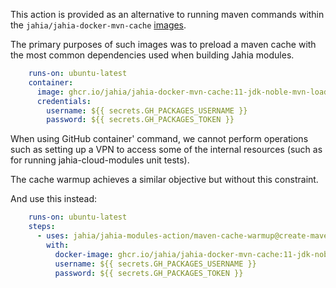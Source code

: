 This action is provided as an alternative to running maven commands within the `jahia/jahia-docker-mvn-cache` [images](https://github.com/Jahia/jahia-docker-mvn-cache).

The primary purposes of such images was to preload a maven cache with the most common dependencies used when building Jahia modules.

```yaml
    runs-on: ubuntu-latest 
    container:
      image: ghcr.io/jahia/jahia-docker-mvn-cache:11-jdk-noble-mvn-loaded
      credentials:
        username: ${{ secrets.GH_PACKAGES_USERNAME }}
        password: ${{ secrets.GH_PACKAGES_TOKEN }}
```

When using GitHub container' command, we cannot perform operations such as setting up a VPN to access some of the internal resources (such as for running jahia-cloud-modules unit tests).

The cache warmup achieves a similar objective but without this constraint.

And use this instead:
```yaml
    runs-on: ubuntu-latest   
    steps:
      - uses: jahia/jahia-modules-action/maven-cache-warmup@create-maven-cache-warmup
        with:
          docker-image: ghcr.io/jahia/jahia-docker-mvn-cache:11-jdk-noble-mvn-loaded
          username: ${{ secrets.GH_PACKAGES_USERNAME }}
          password: ${{ secrets.GH_PACKAGES_TOKEN }}
```

